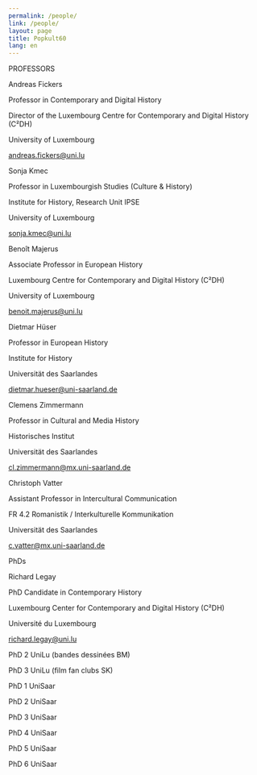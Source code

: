 ```yaml
---
permalink: /people/
link: /people/
layout: page
title: Popkult60
lang: en
---
```


PROFESSORS


Andreas Fickers


Professor in Contemporary and Digital History

Director of the Luxembourg Centre for Contemporary and Digital History (C²DH)

University of Luxembourg

andreas.fickers@uni.lu


Sonja Kmec
   
   
Professor in Luxembourgish Studies (Culture & History) 

Institute for History, Research Unit IPSE

University of Luxembourg

sonja.kmec@uni.lu


Benoît Majerus


Associate Professor in European History

Luxembourg Centre for Contemporary and Digital History (C²DH)

University of Luxembourg

benoit.majerus@uni.lu


Dietmar Hüser


Professor in European History

Institute for History

Universität des Saarlandes

dietmar.hueser@uni-saarland.de


Clemens Zimmermann


Professor in Cultural and Media History

Historisches Institut

Universität des Saarlandes

cl.zimmermann@mx.uni-saarland.de


Christoph Vatter


Assistant Professor in Intercultural Communication

FR 4.2 Romanistik / Interkulturelle Kommunikation

Universität des Saarlandes

c.vatter@mx.uni-saarland.de
  
  
PhDs
  
  
Richard Legay


PhD Candidate in Contemporary History

Luxembourg Center for Contemporary and Digital History (C²DH)

Université du Luxembourg

richard.legay@uni.lu


PhD 2 UniLu (bandes dessinées BM)
		
PhD 3 UniLu (film fan clubs SK)
	
PhD 1 UniSaar
		
PhD 2 UniSaar
    
PhD 3 UniSaar
    
PhD 4 UniSaar
    
PhD 5 UniSaar
    
PhD 6 UniSaar
